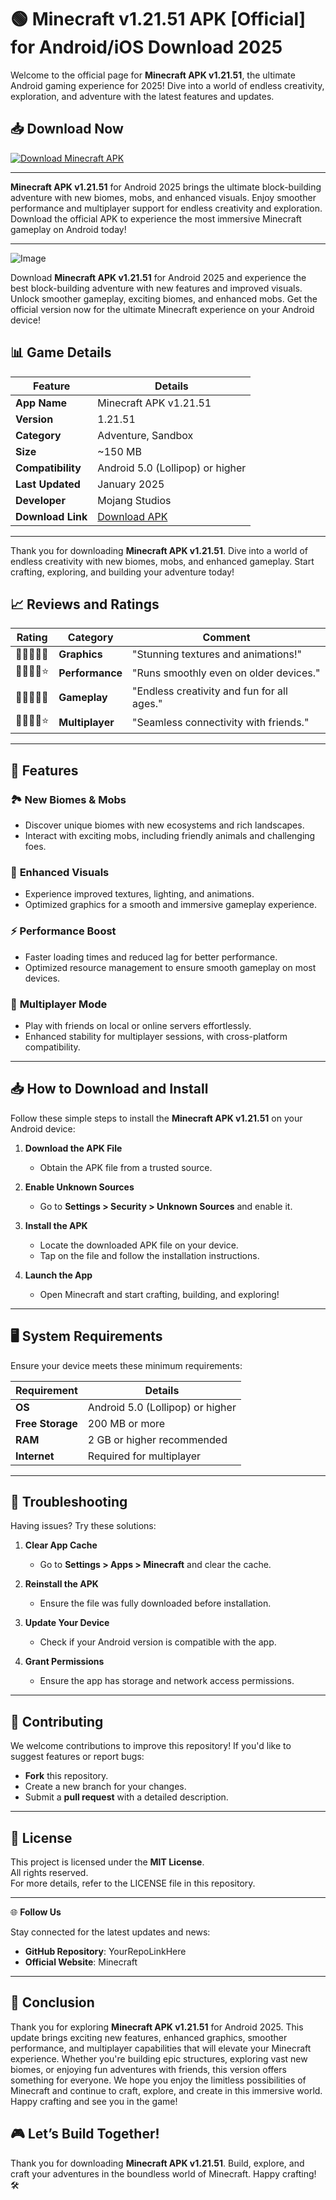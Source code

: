 # 🟢 **Minecraft v1.21.51 APK [Official] for Android/iOS Download 2025**  



Welcome to the official page for **Minecraft APK v1.21.51**, the ultimate Android gaming experience for 2025! Dive into a world of endless creativity, exploration, and adventure with the latest features and updates.  

## 📥 **Download Now**

[![Download Minecraft APK](https://img.shields.io/badge/Download-Minecraft%20APK-brightgreen?style=for-the-badge&logo=android&logoColor=white)](https://apkbros.com/minecraft-apk/)

---
**Minecraft APK v1.21.51** for Android 2025 brings the ultimate block-building adventure with new biomes, mobs, and enhanced visuals. Enjoy smoother performance and multiplayer support for endless creativity and exploration. Download the official APK to experience the most immersive Minecraft gameplay on Android today!

---
![Image](https://github.com/user-attachments/assets/b5537ebc-3d25-46b2-a7dd-be7d9d2ba776)

Download **Minecraft APK v1.21.51** for Android 2025 and experience the best block-building adventure with new features and improved visuals. Unlock smoother gameplay, exciting biomes, and enhanced mobs. Get the official version now for the ultimate Minecraft experience on your Android device!

## 📊 **Game Details**

| **Feature**            | **Details**                          |
|-------------------------|--------------------------------------|
| **App Name**           | Minecraft APK v1.21.51              |
| **Version**            | 1.21.51                             |
| **Category**           | Adventure, Sandbox                  |
| **Size**               | ~150 MB                             |
| **Compatibility**      | Android 5.0 (Lollipop) or higher    |
| **Last Updated**       | January 2025                        |
| **Developer**          | Mojang Studios                      |
| **Download Link**      | [Download APK](https://apkbros.com/minecraft-apk/) |

---
Thank you for downloading **Minecraft APK v1.21.51**. Dive into a world of endless creativity with new biomes, mobs, and enhanced gameplay. Start crafting, exploring, and building your adventure today!

## 📈 **Reviews and Ratings**

| **Rating**  | **Category**          | **Comment**                                 |
|-------------|-----------------------|---------------------------------------------|
| 🌟🌟🌟🌟🌟 | **Graphics**          | "Stunning textures and animations!"         |
| 🌟🌟🌟🌟⭐ | **Performance**       | "Runs smoothly even on older devices."      |
| 🌟🌟🌟🌟🌟 | **Gameplay**          | "Endless creativity and fun for all ages."  |
| 🌟🌟🌟🌟⭐ | **Multiplayer**       | "Seamless connectivity with friends."       |

---

## 🌟 **Features**

### 🏞️ **New Biomes & Mobs**
- Discover unique biomes with new ecosystems and rich landscapes.  
- Interact with exciting mobs, including friendly animals and challenging foes.

### 🎨 **Enhanced Visuals**
- Experience improved textures, lighting, and animations.  
- Optimized graphics for a smooth and immersive gameplay experience.

### ⚡ **Performance Boost**
- Faster loading times and reduced lag for better performance.  
- Optimized resource management to ensure smooth gameplay on most devices.

### 🤝 **Multiplayer Mode**
- Play with friends on local or online servers effortlessly.  
- Enhanced stability for multiplayer sessions, with cross-platform compatibility.

---

## 📥 **How to Download and Install**

Follow these simple steps to install the **Minecraft APK v1.21.51** on your Android device:  

1. **Download the APK File**  
   - Obtain the APK file from a trusted source.  

2. **Enable Unknown Sources**  
   - Go to **Settings > Security > Unknown Sources** and enable it.

3. **Install the APK**  
   - Locate the downloaded APK file on your device.  
   - Tap on the file and follow the installation instructions.

4. **Launch the App**  
   - Open Minecraft and start crafting, building, and exploring!

---

## 🖥️ **System Requirements**

Ensure your device meets these minimum requirements:  

| **Requirement**        | **Details**                |
|-------------------------|----------------------------|
| **OS**                 | Android 5.0 (Lollipop) or higher |
| **Free Storage**       | 200 MB or more            |
| **RAM**                | 2 GB or higher recommended |
| **Internet**           | Required for multiplayer   |

---

## 🔧 **Troubleshooting**

Having issues? Try these solutions:  

1. **Clear App Cache**  
   - Go to **Settings > Apps > Minecraft** and clear the cache.  

2. **Reinstall the APK**  
   - Ensure the file was fully downloaded before installation.  

3. **Update Your Device**  
   - Check if your Android version is compatible with the app.  

4. **Grant Permissions**  
   - Ensure the app has storage and network access permissions.

---

## 🤝 **Contributing**

We welcome contributions to improve this repository! If you'd like to suggest features or report bugs:  
- **Fork** this repository.  
- Create a new branch for your changes.  
- Submit a **pull request** with a detailed description.

---
## 📜 **License**

This project is licensed under the **MIT License**.  
All rights reserved.  
For more details, refer to the LICENSE file in this repository.

---

🌐 **Follow Us**

Stay connected for the latest updates and news:  
- **GitHub Repository**: YourRepoLinkHere  
- **Official Website**: Minecraft  

---

## 🌟 **Conclusion**

Thank you for exploring **Minecraft APK v1.21.51** for Android 2025. This update brings exciting new features, enhanced graphics, smoother performance, and multiplayer capabilities that will elevate your Minecraft experience. Whether you're building epic structures, exploring vast new biomes, or enjoying fun adventures with friends, this version offers something for everyone. We hope you enjoy the limitless possibilities of Minecraft and continue to craft, explore, and create in this immersive world. Happy crafting and see you in the game!


## 🎮 **Let’s Build Together!**  

Thank you for downloading **Minecraft APK v1.21.51**. Build, explore, and craft your adventures in the boundless world of Minecraft. Happy crafting! 🛠️
